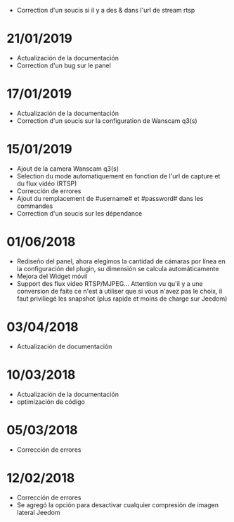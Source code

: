 - Correction d'un soucis si il y a des & dans l'url de stream rtsp

# 21/01/2019

- Actualización de la documentación
- Correction d'un bug sur le panel

# 17/01/2019

- Actualización de la documentación
- Correction d'un soucis sur la configuration de Wanscam q3(s)

# 15/01/2019

- Ajout de la camera Wanscam q3(s)
- Selection du mode automatiquement en fonction de l'url de capture et du flux vidéo (RTSP)
- Corrección de errores
- Ajout du remplacement de #username# et #password# dans les commandes
- Correction d'un soucis sur les dépendance

# 01/06/2018

- Rediseño del panel, ahora elegimos la cantidad de cámaras por línea en la configuración del plugin, su dimensión se calcula automáticamente
- Mejora del Widget móvil
- Support des flux video RTSP/MJPEG... Attention vu qu'il y a une conversion de faite ce n'est à utiliser que si vous n'avez pas le choix, il faut priviliegé les snapshot (plus rapide et moins de charge sur Jeedom)

# 03/04/2018

- Actualización de documentación

# 10/03/2018

- Actualización de la documentación
- optimización de código

# 05/03/2018

- Corrección de errores

# 12/02/2018

- Corrección de errores
- Se agregó la opción para desactivar cualquier compresión de imagen lateral Jeedom
